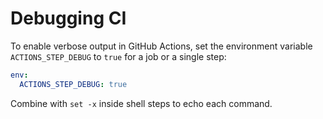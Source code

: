 # Debugging CI

To enable verbose output in GitHub Actions, set the environment variable `ACTIONS_STEP_DEBUG` to `true` for a job or a single step:

```yaml
env:
  ACTIONS_STEP_DEBUG: true
```

Combine with `set -x` inside shell steps to echo each command.
